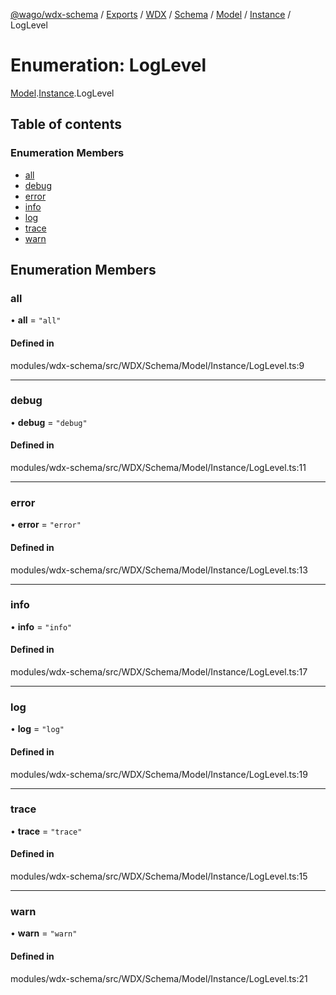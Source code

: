 [@wago/wdx-schema](../README.md) / [Exports](../modules.md) / [WDX](../modules/WDX.md) / [Schema](../modules/WDX.Schema.md) / [Model](../modules/WDX.Schema.Model.md) / [Instance](../modules/WDX.Schema.Model.Instance.md) / LogLevel

# Enumeration: LogLevel

[Model](../modules/WDX.Schema.Model.md).[Instance](../modules/WDX.Schema.Model.Instance.md).LogLevel

## Table of contents

### Enumeration Members

- [all](WDX.Schema.Model.Instance.LogLevel.md#all)
- [debug](WDX.Schema.Model.Instance.LogLevel.md#debug)
- [error](WDX.Schema.Model.Instance.LogLevel.md#error)
- [info](WDX.Schema.Model.Instance.LogLevel.md#info)
- [log](WDX.Schema.Model.Instance.LogLevel.md#log)
- [trace](WDX.Schema.Model.Instance.LogLevel.md#trace)
- [warn](WDX.Schema.Model.Instance.LogLevel.md#warn)

## Enumeration Members

### all

• **all** = ``"all"``

#### Defined in

modules/wdx-schema/src/WDX/Schema/Model/Instance/LogLevel.ts:9

___

### debug

• **debug** = ``"debug"``

#### Defined in

modules/wdx-schema/src/WDX/Schema/Model/Instance/LogLevel.ts:11

___

### error

• **error** = ``"error"``

#### Defined in

modules/wdx-schema/src/WDX/Schema/Model/Instance/LogLevel.ts:13

___

### info

• **info** = ``"info"``

#### Defined in

modules/wdx-schema/src/WDX/Schema/Model/Instance/LogLevel.ts:17

___

### log

• **log** = ``"log"``

#### Defined in

modules/wdx-schema/src/WDX/Schema/Model/Instance/LogLevel.ts:19

___

### trace

• **trace** = ``"trace"``

#### Defined in

modules/wdx-schema/src/WDX/Schema/Model/Instance/LogLevel.ts:15

___

### warn

• **warn** = ``"warn"``

#### Defined in

modules/wdx-schema/src/WDX/Schema/Model/Instance/LogLevel.ts:21
